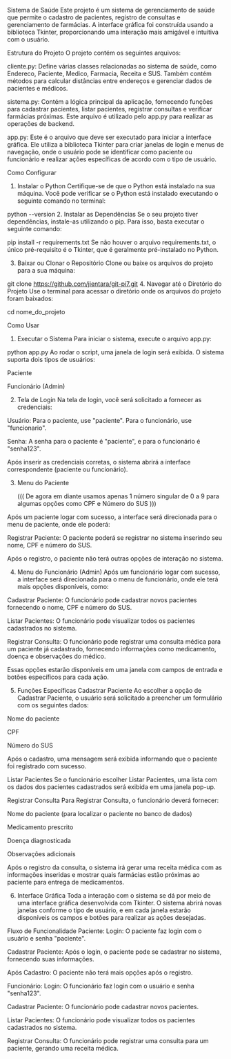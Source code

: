 Sistema de Saúde
Este projeto é um sistema de gerenciamento de saúde que permite o cadastro de pacientes, registro de consultas e gerenciamento de farmácias. A interface gráfica foi construída usando a biblioteca Tkinter, proporcionando uma interação mais amigável e intuitiva com o usuário.

Estrutura do Projeto
O projeto contém os seguintes arquivos:

cliente.py: Define várias classes relacionadas ao sistema de saúde, como Endereco, Paciente, Medico, Farmacia, Receita e SUS. Também contém métodos para calcular distâncias entre endereços e gerenciar dados de pacientes e médicos.

sistema.py: Contém a lógica principal da aplicação, fornecendo funções para cadastrar pacientes, listar pacientes, registrar consultas e verificar farmácias próximas. Este arquivo é utilizado pelo app.py para realizar as operações de backend.

app.py: Este é o arquivo que deve ser executado para iniciar a interface gráfica. Ele utiliza a biblioteca Tkinter para criar janelas de login e menus de navegação, onde o usuário pode se identificar como paciente ou funcionário e realizar ações específicas de acordo com o tipo de usuário.

Como Configurar
1. Instalar o Python
Certifique-se de que o Python está instalado na sua máquina. Você pode verificar se o Python está instalado executando o seguinte comando no terminal:

python --version
2. Instalar as Dependências
Se o seu projeto tiver dependências, instale-as utilizando o pip. Para isso, basta executar o seguinte comando:

pip install -r requirements.txt
Se não houver o arquivo requirements.txt, o único pré-requisito é o Tkinter, que é geralmente pré-instalado no Python.

3. Baixar ou Clonar o Repositório
Clone ou baixe os arquivos do projeto para a sua máquina:

git clone https://github.com/jientara/git-pi7.git
4. Navegar até o Diretório do Projeto
Use o terminal para acessar o diretório onde os arquivos do projeto foram baixados:

cd nome_do_projeto

Como Usar
1. Executar o Sistema
Para iniciar o sistema, execute o arquivo app.py:

python app.py
Ao rodar o script, uma janela de login será exibida. O sistema suporta dois tipos de usuários:

Paciente

Funcionário (Admin)

2. Tela de Login
Na tela de login, você será solicitado a fornecer as credenciais:

Usuário: Para o paciente, use "paciente". Para o funcionário, use "funcionario".

Senha: A senha para o paciente é "paciente", e para o funcionário é "senha123".

Após inserir as credenciais corretas, o sistema abrirá a interface correspondente (paciente ou funcionário).

3. Menu do Paciente

   ((( De agora em diante usamos apenas 1 número singular de 0 a 9 para algumas opções como CPF e Número do SUS )))

Após um paciente logar com sucesso, a interface será direcionada para o menu de paciente, onde ele poderá:

Registrar Paciente: O paciente poderá se registrar no sistema inserindo seu nome, CPF e número do SUS.

Após o registro, o paciente não terá outras opções de interação no sistema.

4. Menu do Funcionário (Admin)
Após um funcionário logar com sucesso, a interface será direcionada para o menu de funcionário, onde ele terá mais opções disponíveis, como:

Cadastrar Paciente: O funcionário pode cadastrar novos pacientes fornecendo o nome, CPF e número do SUS.

Listar Pacientes: O funcionário pode visualizar todos os pacientes cadastrados no sistema.

Registrar Consulta: O funcionário pode registrar uma consulta médica para um paciente já cadastrado, fornecendo informações como medicamento, doença e observações do médico.

Essas opções estarão disponíveis em uma janela com campos de entrada e botões específicos para cada ação.

5. Funções Específicas
Cadastrar Paciente
Ao escolher a opção de Cadastrar Paciente, o usuário será solicitado a preencher um formulário com os seguintes dados:

Nome do paciente

CPF

Número do SUS

Após o cadastro, uma mensagem será exibida informando que o paciente foi registrado com sucesso.

Listar Pacientes
Se o funcionário escolher Listar Pacientes, uma lista com os dados dos pacientes cadastrados será exibida em uma janela pop-up.

Registrar Consulta
Para Registrar Consulta, o funcionário deverá fornecer:

Nome do paciente (para localizar o paciente no banco de dados)

Medicamento prescrito

Doença diagnosticada

Observações adicionais

Após o registro da consulta, o sistema irá gerar uma receita médica com as informações inseridas e mostrar quais farmácias estão próximas ao paciente para entrega de medicamentos.

6. Interface Gráfica
Toda a interação com o sistema se dá por meio de uma interface gráfica desenvolvida com Tkinter. O sistema abrirá novas janelas conforme o tipo de usuário, e em cada janela estarão disponíveis os campos e botões para realizar as ações desejadas.

Fluxo de Funcionalidade
Paciente:
Login: O paciente faz login com o usuário e senha "paciente".

Cadastrar Paciente: Após o login, o paciente pode se cadastrar no sistema, fornecendo suas informações.

Após Cadastro: O paciente não terá mais opções após o registro.

Funcionário:
Login: O funcionário faz login com o usuário e senha "senha123".

Cadastrar Paciente: O funcionário pode cadastrar novos pacientes.

Listar Pacientes: O funcionário pode visualizar todos os pacientes cadastrados no sistema.

Registrar Consulta: O funcionário pode registrar uma consulta para um paciente, gerando uma receita médica.
